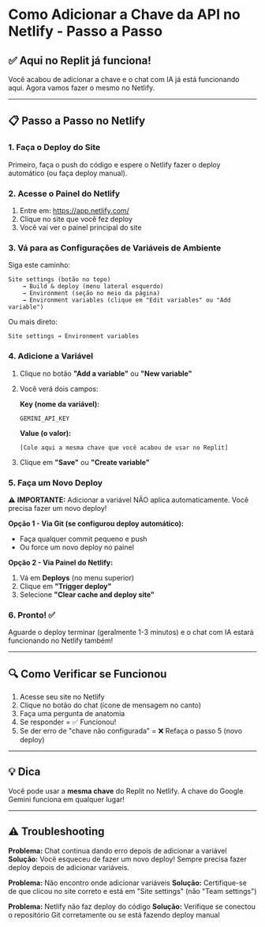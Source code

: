 # Como Adicionar a Chave da API no Netlify - Passo a Passo

## ✅ Aqui no Replit já funciona!

Você acabou de adicionar a chave e o chat com IA já está funcionando aqui. Agora vamos fazer o mesmo no Netlify.

---

## 📋 Passo a Passo no Netlify

### 1. Faça o Deploy do Site

Primeiro, faça o push do código e espere o Netlify fazer o deploy automático (ou faça deploy manual).

### 2. Acesse o Painel do Netlify

1. Entre em: https://app.netlify.com/
2. Clique no site que você fez deploy
3. Você vai ver o painel principal do site

### 3. Vá para as Configurações de Variáveis de Ambiente

Siga este caminho:

```
Site settings (botão no topo) 
    → Build & deploy (menu lateral esquerdo)
    → Environment (seção no meio da página)
    → Environment variables (clique em "Edit variables" ou "Add variable")
```

Ou mais direto:

```
Site settings → Environment variables
```

### 4. Adicione a Variável

1. Clique no botão **"Add a variable"** ou **"New variable"**
2. Você verá dois campos:
   
   **Key (nome da variável):**
   ```
   GEMINI_API_KEY
   ```
   
   **Value (o valor):**
   ```
   [Cole aqui a mesma chave que você acabou de usar no Replit]
   ```

3. Clique em **"Save"** ou **"Create variable"**

### 5. Faça um Novo Deploy

⚠️ **IMPORTANTE:** Adicionar a variável NÃO aplica automaticamente. Você precisa fazer um novo deploy!

**Opção 1 - Via Git (se configurou deploy automático):**
- Faça qualquer commit pequeno e push
- Ou force um novo deploy no painel

**Opção 2 - Via Painel do Netlify:**
1. Vá em **Deploys** (no menu superior)
2. Clique em **"Trigger deploy"**
3. Selecione **"Clear cache and deploy site"**

### 6. Pronto! ✅

Aguarde o deploy terminar (geralmente 1-3 minutos) e o chat com IA estará funcionando no Netlify também!

---

## 🔍 Como Verificar se Funcionou

1. Acesse seu site no Netlify
2. Clique no botão do chat (ícone de mensagem no canto)
3. Faça uma pergunta de anatomia
4. Se responder = ✅ Funcionou!
5. Se der erro de "chave não configurada" = ❌ Refaça o passo 5 (novo deploy)

---

## 💡 Dica

Você pode usar a **mesma chave** do Replit no Netlify. A chave do Google Gemini funciona em qualquer lugar!

---

## ⚠️ Troubleshooting

**Problema:** Chat continua dando erro depois de adicionar a variável
**Solução:** Você esqueceu de fazer um novo deploy! Sempre precisa fazer deploy depois de adicionar variáveis.

**Problema:** Não encontro onde adicionar variáveis
**Solução:** Certifique-se de que clicou no site correto e está em "Site settings" (não "Team settings")

**Problema:** Netlify não faz deploy do código
**Solução:** Verifique se conectou o repositório Git corretamente ou se está fazendo deploy manual
